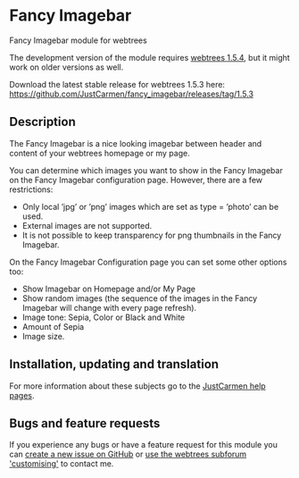Fancy Imagebar
==============

Fancy Imagebar module for webtrees

The development version of the module requires [webtrees 1.5.4](https://github.com/fisharebest/webtrees), but it might work on older versions as well.

Download the latest stable release for webtrees 1.5.3 here: https://github.com/JustCarmen/fancy_imagebar/releases/tag/1.5.3

## Description

The Fancy Imagebar is a nice looking imagebar between header and content of your webtrees homepage or my page.

You can determine which images you want to show in the Fancy Imagebar on the Fancy Imagebar configuration page. However, there are a few restrictions:

*   Only local ’jpg’ or ’png’ images which are set as type = ’photo’ can be used.
*   External images are not supported.
*   It is not possible to keep transparency for png thumbnails in the Fancy Imagebar.

On the Fancy Imagebar Configuration page you can set some other options too:

*   Show Imagebar on Homepage and/or My Page
*   Show random images (the sequence of the images in the Fancy Imagebar will change with every page refresh).
*   Image tone: Sepia, Color or Black and White
*   Amount of Sepia
*   Image size.

## Installation, updating and translation

For more information about these subjects go to the [JustCarmen help pages][1].

## Bugs and feature requests

If you experience any bugs or have a feature request for this module you can [create a new issue on GitHub][2] or [use the webtrees subforum 'customising'][3] to contact me.

 [1]: http://www.justcarmen.nl/help-category/modules-help
 [2]: https://github.com/JustCarmen/fancy_imagebar/issues?state=open
 [3]: http://www.webtrees.net/index.php/en/forum/4-customising

